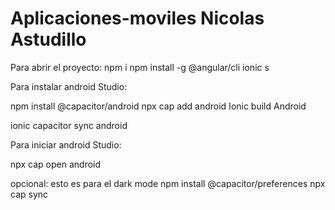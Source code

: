 # Aplicaciones-moviles Nicolas Astudillo
Para abrir el proyecto:
npm i
npm install -g @angular/cli
ionic s


Para instalar android Studio:

npm install @capacitor/android
npx cap add android
Ionic build Android

ionic capacitor sync android

Para iniciar android Studio:

npx cap open android


opcional:
esto es para el dark mode
npm install @capacitor/preferences
npx cap sync
